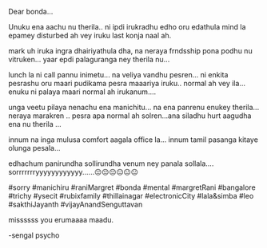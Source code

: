 Dear bonda...

Unuku ena aachu nu therila.. ni ipdi irukradhu edho oru edathula mind la epamey disturbed ah vey iruku last konja naal ah.

mark uh iruka ingra dhairiyathula dha, na neraya frndsship pona podhu nu vitruken...
yaar epdi palaguranga ney therila nu...

lunch la ni call pannu inimetu...
na veliya vandhu pesren... 
ni enkita pesrashu oru maari pudikama pesra maaariya iruku..
normal ah vey ila...
enuku ni palaya maari normal ah irukanum....

unga veetu pilaya nenachu ena manichitu...
na ena panrenu enukey therila...
neraya marakren ..
pesra apa normal ah solren...ana siladhu hurt aagudha ena nu therila ...

innum na inga mulusa comfort aagala office la...
innum tamil pasanga kitaye olunga pesala...

edhachum panirundha sollirundha venum ney panala sollala....
sorrrrrrryyyyyyyyyyyy......😔😔😔😐😐😐


#sorry #manichiru #raniMargret #bonda #mental #margretRani #bangalore #trichy #ysecit #rubixfamily #thillainagar #electronicCity #lala&simba #leo #sakthiJayanth #vijayAnandSenguttavan




missssss you erumaaaa maadu.


-sengal psycho

